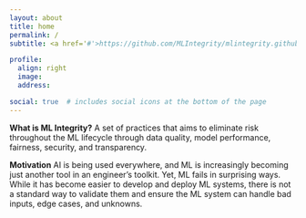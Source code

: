 ```yaml
---
layout: about
title: home
permalink: /
subtitle: <a href='#'>https://github.com/MLIntegrity/mlintegrity.github.io</a>. Community Driven.

profile:
  align: right
  image: 
  address:

social: true  # includes social icons at the bottom of the page
---
```


**What is ML Integrity?** A set of practices that aims to eliminate risk throughout the ML lifecycle through data quality, model performance, fairness, security, and transparency.

**Motivation** AI is being used everywhere, and ML is increasingly becoming just another tool in an engineer’s toolkit. Yet, ML fails in surprising ways. While it has become easier to develop and deploy ML systems, there is not a standard way to validate them and ensure the ML system can handle bad inputs, edge cases, and unknowns.
